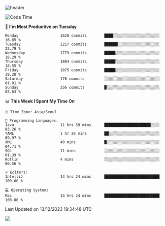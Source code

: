 ![header](https://capsule-render.vercel.app/api?type=Egg&color=timeAuto&height=300&section=header&text=PoPo&fontSize=90&animation=fadeIn)

  <!--START_SECTION:waka-->
![Code Time](http://img.shields.io/badge/Code%20Time-1%2C304%20hrs%2050%20mins-blue)

📅 **I'm Most Productive on Tuesday** 

```text
Monday                   1620 commits        ████░░░░░░░░░░░░░░░░░░░░░   16.65 % 
Tuesday                  2217 commits        ██████░░░░░░░░░░░░░░░░░░░   22.79 % 
Wednesday                1779 commits        █████░░░░░░░░░░░░░░░░░░░░   18.29 % 
Thursday                 1804 commits        █████░░░░░░░░░░░░░░░░░░░░   18.55 % 
Friday                   1875 commits        █████░░░░░░░░░░░░░░░░░░░░   19.28 % 
Saturday                 176 commits         ░░░░░░░░░░░░░░░░░░░░░░░░░   01.81 % 
Sunday                   256 commits         █░░░░░░░░░░░░░░░░░░░░░░░░   02.63 % 
```


📊 **This Week I Spent My Time On** 

```text
🕑︎ Time Zone: Asia/Seoul

💬 Programming Languages: 
Java                     11 hrs 59 mins      █████████████████████░░░░   83.26 % 
YAML                     1 hr 26 mins        ██░░░░░░░░░░░░░░░░░░░░░░░   09.97 % 
XML                      40 mins             █░░░░░░░░░░░░░░░░░░░░░░░░   04.71 % 
SQL                      11 mins             ░░░░░░░░░░░░░░░░░░░░░░░░░   01.39 % 
Kotlin                   4 mins              ░░░░░░░░░░░░░░░░░░░░░░░░░   00.56 % 

🔥 Editors: 
IntelliJ                 14 hrs 24 mins      █████████████████████████   100.00 % 

💻 Operating System: 
Mac                      14 hrs 24 mins      █████████████████████████   100.00 % 
```


 Last Updated on 13/12/2023 18:34:48 UTC
<!--END_SECTION:waka-->



<img src="https://capsule-render.vercel.app/api?type=Egg&color=timeAuto&height=300&section=footer&text=PoPo&fontSize=90&animation=fadeIn&reversal=true" />
